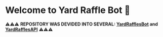 # Welcome to Yard Raffle Bot 👋

⚠️⚠️⚠️ **REPOSITORY WAS DEVIDED INTO SEVERAL: [YardRafflesBot](https://github.com/steezy2401/YardRafflesBot) and [YardRafflesAPI](https://github.com/steezy2401/YardRafflesAPI)** ⚠️⚠️⚠️
